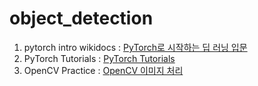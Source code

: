 # object_detection


01. pytorch intro wikidocs : [PyTorch로 시작하는 딥 러닝 입문](https://wikidocs.net/book/2788)
02. PyTorch Tutorials : [PyTorch Tutorials](https://youtube.com/playlist?list=PLhhyoLH6IjfxeoooqP9rhU3HJIAVAJ3Vz)
03. OpenCV Practice : [OpenCV 이미지 처리](https://youtu.be/XK3eU9egll8)